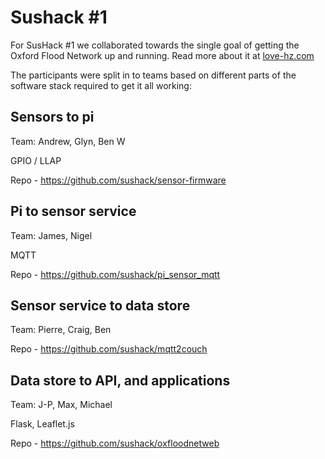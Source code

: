 Sushack #1
==========
For SusHack #1 we collaborated towards the single goal of getting the Oxford Flood Network up and running. Read more about it at [love-hz.com](http://love-hz.com/)

The participants were split in to teams based on different parts of the software stack required to get it all working:

Sensors to pi
-------------

Team: Andrew, Glyn, Ben W

GPIO / LLAP

Repo - https://github.com/sushack/sensor-firmware

Pi to sensor service
--------------------

Team: James, Nigel

MQTT

Repo - https://github.com/sushack/pi_sensor_mqtt

Sensor service to data store
----------------------------

Team: Pierre, Craig, Ben

Repo - https://github.com/sushack/mqtt2couch

Data store to API, and applications
-----------------------------------

Team: J-P, Max, Michael

Flask, Leaflet.js 

Repo - https://github.com/sushack/oxfloodnetweb

